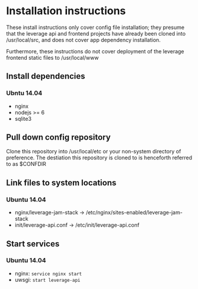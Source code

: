 # Installation instructions #

These install instructions only cover config file installation;
they presume that the leverage api and frontend projects have
already been cloned into /usr/local/src, and does not cover
app dependency installation.

Furthermore, these instructions do not cover deployment of
the leverage frontend static files to /usr/local/www

## Install dependencies ##

### Ubntu 14.04 ###

- nginx
- nodejs >= 6
- sqlite3

## Pull down config repository ##

Clone this repository into /usr/local/etc or your non-system directory of preference.
The destiation this repository is cloned to is henceforth referred to as $CONFDIR

## Link files to system locations ##

### Ubuntu 14.04 ###

- nginx/leverage-jam-stack -> /etc/nginx/sites-enabled/leverage-jam-stack
- init/leverage-api.conf -> /etc/init/leverage-api.conf

## Start services ##

### Ubuntu 14.04 ###

- nginx: `service nginx start`
- uwsgi: `start leverage-api`
